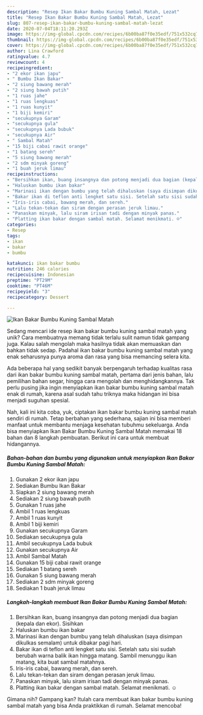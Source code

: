 ```yaml
---
description: "Resep Ikan Bakar Bumbu Kuning Sambal Matah, Lezat"
title: "Resep Ikan Bakar Bumbu Kuning Sambal Matah, Lezat"
slug: 807-resep-ikan-bakar-bumbu-kuning-sambal-matah-lezat
date: 2020-07-04T18:11:20.293Z
image: https://img-global.cpcdn.com/recipes/6b00ba87f0e35edf/751x532cq70/ikan-bakar-bumbu-kuning-sambal-matah-foto-resep-utama.jpg
thumbnail: https://img-global.cpcdn.com/recipes/6b00ba87f0e35edf/751x532cq70/ikan-bakar-bumbu-kuning-sambal-matah-foto-resep-utama.jpg
cover: https://img-global.cpcdn.com/recipes/6b00ba87f0e35edf/751x532cq70/ikan-bakar-bumbu-kuning-sambal-matah-foto-resep-utama.jpg
author: Lina Crawford
ratingvalue: 4.7
reviewcount: 4
recipeingredient:
- "2 ekor ikan japu"
- " Bumbu Ikan Bakar"
- "2 siung bawang merah"
- "2 siung bawah putih"
- "1 ruas jahe"
- "1 ruas lengkuas"
- "1 ruas kunyit"
- "1 biji kemiri"
- "secukupnya Garam"
- "secukupnya gula"
- "secukupnya Lada bubuk"
- "secukupnya Air"
- " Sambal Matah"
- "15 biji cabai rawit orange"
- "1 batang sereh"
- "5 siung bawang merah"
- "2 sdm minyak goreng"
- "1 buah jeruk limau"
recipeinstructions:
- "Bersihkan ikan, buang insangnya dan potong menjadi dua bagian (kepala dan ekor). Sisihkan"
- "Haluskan bumbu ikan bakar"
- "Marinasi ikan dengan bumbu yang telah dihaluskan (saya disimpan dikulkas semalam) untuk dibakar pagi hari."
- "Bakar ikan di teflon anti lengket satu sisi. Setelah satu sisi sudah berubah warna balik ikan hingga matang. Sambil menunggu ikan matang, kita buat sambal matahnya."
- "Iris-iris cabai, bawang merah, dan sereh."
- "Lalu tekan-tekan dan siram dengan perasan jeruk limau."
- "Panaskan minyak, lalu siram irisan tadi dengan minyak panas."
- "Platting ikan bakar dengan sambal matah. Selamat menikmati. ☺️"
categories:
- Resep
tags:
- ikan
- bakar
- bumbu

katakunci: ikan bakar bumbu 
nutrition: 246 calories
recipecuisine: Indonesian
preptime: "PT29M"
cooktime: "PT46M"
recipeyield: "3"
recipecategory: Dessert

---
```



![Ikan Bakar Bumbu Kuning Sambal Matah](https://img-global.cpcdn.com/recipes/6b00ba87f0e35edf/751x532cq70/ikan-bakar-bumbu-kuning-sambal-matah-foto-resep-utama.jpg)

Sedang mencari ide resep ikan bakar bumbu kuning sambal matah yang unik? Cara membuatnya memang tidak terlalu sulit namun tidak gampang juga. Kalau salah mengolah maka hasilnya tidak akan memuaskan dan bahkan tidak sedap. Padahal ikan bakar bumbu kuning sambal matah yang enak seharusnya punya aroma dan rasa yang bisa memancing selera kita.

Ada beberapa hal yang sedikit banyak berpengaruh terhadap kualitas rasa dari ikan bakar bumbu kuning sambal matah, pertama dari jenis bahan, lalu pemilihan bahan segar, hingga cara mengolah dan menghidangkannya. Tak perlu pusing jika ingin menyiapkan ikan bakar bumbu kuning sambal matah enak di rumah, karena asal sudah tahu triknya maka hidangan ini bisa menjadi suguhan spesial.




Nah, kali ini kita coba, yuk, ciptakan ikan bakar bumbu kuning sambal matah sendiri di rumah. Tetap berbahan yang sederhana, sajian ini bisa memberi manfaat untuk membantu menjaga kesehatan tubuhmu sekeluarga. Anda bisa menyiapkan Ikan Bakar Bumbu Kuning Sambal Matah memakai 18 bahan dan 8 langkah pembuatan. Berikut ini cara untuk membuat hidangannya.

<!--inarticleads1-->

##### Bahan-bahan dan bumbu yang digunakan untuk menyiapkan Ikan Bakar Bumbu Kuning Sambal Matah:

1. Gunakan 2 ekor ikan japu
1. Sediakan  Bumbu Ikan Bakar
1. Siapkan 2 siung bawang merah
1. Sediakan 2 siung bawah putih
1. Gunakan 1 ruas jahe
1. Ambil 1 ruas lengkuas
1. Ambil 1 ruas kunyit
1. Ambil 1 biji kemiri
1. Gunakan secukupnya Garam
1. Sediakan secukupnya gula
1. Ambil secukupnya Lada bubuk
1. Gunakan secukupnya Air
1. Ambil  Sambal Matah
1. Gunakan 15 biji cabai rawit orange
1. Sediakan 1 batang sereh
1. Gunakan 5 siung bawang merah
1. Sediakan 2 sdm minyak goreng
1. Sediakan 1 buah jeruk limau




<!--inarticleads2-->

##### Langkah-langkah membuat Ikan Bakar Bumbu Kuning Sambal Matah:

1. Bersihkan ikan, buang insangnya dan potong menjadi dua bagian (kepala dan ekor). Sisihkan
1. Haluskan bumbu ikan bakar
1. Marinasi ikan dengan bumbu yang telah dihaluskan (saya disimpan dikulkas semalam) untuk dibakar pagi hari.
1. Bakar ikan di teflon anti lengket satu sisi. Setelah satu sisi sudah berubah warna balik ikan hingga matang. Sambil menunggu ikan matang, kita buat sambal matahnya.
1. Iris-iris cabai, bawang merah, dan sereh.
1. Lalu tekan-tekan dan siram dengan perasan jeruk limau.
1. Panaskan minyak, lalu siram irisan tadi dengan minyak panas.
1. Platting ikan bakar dengan sambal matah. Selamat menikmati. ☺️




Gimana nih? Gampang kan? Itulah cara membuat ikan bakar bumbu kuning sambal matah yang bisa Anda praktikkan di rumah. Selamat mencoba!
